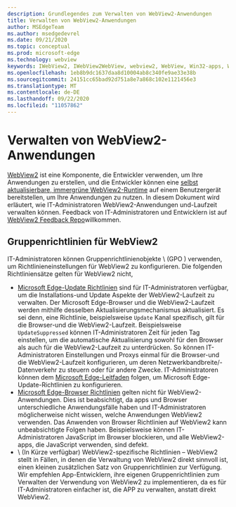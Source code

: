 ```yaml
---
description: Grundlegendes zum Verwalten von WebView2-Anwendungen
title: Verwalten von WebView2-Anwendungen
author: MSEdgeTeam
ms.author: msedgedevrel
ms.date: 09/21/2020
ms.topic: conceptual
ms.prod: microsoft-edge
ms.technology: webview
keywords: IWebView2, IWebView2WebView, webview2, WebView, Win32-apps, Win32, Edge, ICoreWebView2, ICoreWebView2Host, Browser-Steuerelement, Edge HTML, Enterprise, Gruppenrichtlinien, Verwaltbarkeit
ms.openlocfilehash: 1eb8b9dc1637daa8d10004ab8c340fe9ae33e38b
ms.sourcegitcommit: 24151cc65bad92d751a8e7a868c102e1121456e3
ms.translationtype: MT
ms.contentlocale: de-DE
ms.lasthandoff: 09/22/2020
ms.locfileid: "11057862"
---
```

# Verwalten von WebView2-Anwendungen  

[WebView2][WebView2Landing] ist eine Komponente, die Entwickler verwenden, um Ihre Anwendungen zu erstellen, und die Entwickler können eine [selbst aktualisierbare, immergrüne WebView2-Runtime][Webview2ConceptsDistributionUnderstandRuntimeInstallerPreview] auf einem Benutzergerät bereitstellen, um Ihre Anwendungen zu nutzen.  In diesem Dokument wird erläutert, wie IT-Administratoren WebView2-Anwendungen und-Laufzeit verwalten können.  Feedback von IT-Administratoren und Entwicklern ist auf [WebView2 Feedback Repo][GithubMicrosoftedgeWebviewfeddback]willkommen.  

## Gruppenrichtlinien für WebView2  

IT-Administratoren können Gruppenrichtlinienobjekte \ (GPO \) verwenden, um Richtlinieneinstellungen für WebView2 zu konfigurieren.  Die folgenden Richtliniensätze gelten für WebView2 nicht,  

*   [Microsoft Edge-Update Richtlinien][EdgeUpdatePolicies] sind für IT-Administratoren verfügbar, um die Installations-und Update Aspekte der WebView2-Laufzeit zu verwalten.  Der Microsoft Edge-Browser und die WebView2-Laufzeit werden mithilfe desselben Aktualisierungsmechanismus aktualisiert.  Es sei denn, eine Richtlinie, beispielsweise `Update` Kanal spezifisch, gilt für die Browser-und die WebView2-Laufzeit.  Beispielsweise `UpdateSuppressed` können IT-Administratoren Zeit für jeden Tag einstellen, um die automatische Aktualisierung sowohl für den Browser als auch für die WebView2-Laufzeit zu unterdrücken.  So können IT-Administratoren Einstellungen und Proxys einmal für die Browser-und die WebView2-Laufzeit konfigurieren, um deren Netzwerkbandbreite/-Datenverkehr zu steuern oder für andere Zwecke.  IT-Administratoren können dem [Microsoft Edge-Leitfaden][ConfigureMicrosoftEdge] folgen, um Microsoft Edge-Update-Richtlinien zu konfigurieren.  
*   [Microsoft Edge-Browser Richtlinien][EdgeBrowserPolicies] gelten nicht für WebView2-Anwendungen.  Dies ist beabsichtigt, da apps und Browser unterschiedliche Anwendungsfälle haben und IT-Administratoren möglicherweise nicht wissen, welche Anwendungen WebView2 verwenden.  Das Anwenden von Browser Richtlinien auf WebView2 kann unbeabsichtigte Folgen haben.  Beispielsweise können IT-Administratoren JavaScript im Browser blockieren, und alle WebView2-apps, die JavaScript verwenden, sind defekt.  
*   \ (In Kürze verfügbar) WebView2-spezifische Richtlinien – WebView2 stellt in Fällen, in denen die Verwaltung von WebView2 direkt sinnvoll ist, einen kleinen zusätzlichen Satz von Gruppenrichtlinien zur Verfügung.  Wir empfehlen App-Entwicklern, ihre eigenen Gruppenrichtlinien zum Verwalten der Verwendung von WebView2 zu implementieren, da es für IT-Administratoren einfacher ist, die APP zu verwalten, anstatt direkt WebView2.  

<!-- Links -->  

[Webview2ConceptsDistributionUnderstandRuntimeInstallerPreview]: ./distribution.md#understanding-the-webview2-runtime "Grundlegendes zur WebView2-Laufzeit und zum Installationsprogramm (Preview) – Verteilung von Anwendungen mithilfe von WebView2 | Microsoft docs"  

[WebView2Landing]: ../index.md "Einführung in Microsoft Edge WebView2 (Preview) | Microsoft docs"  

[EdgeUpdatePolicies]: /deployedge/microsoft-edge-update-policies "Microsoft Edge – Update Richtlinien | Microsoft docs"  
[EdgeBrowserPolicies]: /deployedge/microsoft-edge-policies "Microsoft Edge – Browser Richtlinien | Microsoft docs"  
[ConfigureMicrosoftEdge]: /deployedge/configure-microsoft-edge "Konfigurieren von Microsoft Edge-Richtlinieneinstellungen unter Windows | Microsoft docs"  


[GithubMicrosoftedgeWebviewfeddback]: https://github.com/MicrosoftEdge/WebViewFeedback "WebView-Feedback-MicrosoftEdge/WebViewFeedback | GitHub"  
